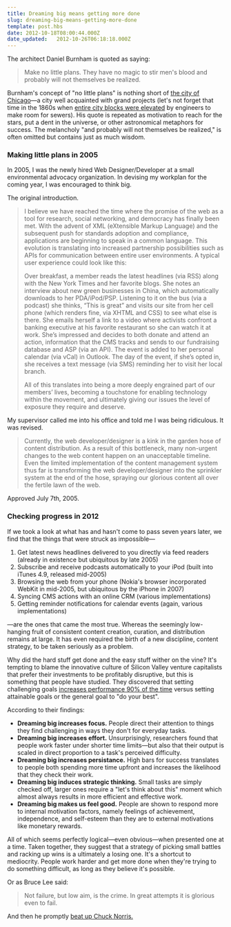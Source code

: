 ```yaml
---
title: Dreaming big means getting more done
slug: dreaming-big-means-getting-more-done
template: post.hbs
date: 2012-10-18T08:00:44.000Z
date_updated:   2012-10-26T06:18:18.000Z
---
```


The architect Daniel Burnham is quoted as saying:
<blockquote>Make no little plans. They have no magic to stir men's blood and probably will not themselves be realized.</blockquote>
Burnham's concept of "no little plans" is nothing short of <a href="http://en.wikipedia.org/wiki/Burnham_Plan">the city of Chicago</a>—a city well acquainted with grand projects (let's not forget that time in the 1860s when <a href="http://en.wikipedia.org/wiki/Raising_of_Chicago">entire city blocks were elevated</a> by engineers to make room for sewers). His quote is repeated as motivation to reach for the stars, put a dent in the universe, or other astronomical metaphors for success. The melancholy "and probably will not themselves be realized," is often omitted but contains just as much wisdom.<!--more-->
<h3>Making little plans in 2005</h3>
In 2005, I was the newly hired Web Designer/Developer at a small environmental advocacy organization. In devising my workplan for the coming year, I was encouraged to think big.

The original introduction.
<div>
<blockquote>I believe we have reached the time where the promise of the web as a tool for research, social networking, and democracy has finally been met. With the advent of XML (eXtensible Markup Language) and the subsequent push for standards adoption and compliance, applications are beginning to speak in a common language. This evolution is translating into increased partnership possibilities such as APIs for communication between entire user environments. A typical user experience could look like this:

Over breakfast, a member reads the latest headlines (via RSS) along with the New York Times and her favorite blogs. She notes an interview about new green businesses in China, which automatically downloads to her PDA/iPod/PSP. Listening to it on the bus (via a podcast) she thinks, “This is great” and visits our site from her cell phone (which renders fine, via XHTML and CSS) to see what else is there. She emails herself a link to a video where activists confront a banking executive at his favorite restaurant so she can watch it at work. She’s impressed and decides to both donate and attend an action, information that the CMS tracks and sends to our fundraising database and ASP (via an API). The event is added to her personal calendar (via vCal) in Outlook. The day of the event, if she’s opted in, she receives a text message (via SMS) reminding her to visit her local branch.

All of this translates into being a more deeply engrained part of our members’ lives, becoming a touchstone for enabling technology within the movement, and ultimately giving our issues the level of exposure they require and deserve.</blockquote>
My supervisor called me into his office and told me I was being ridiculous. It was revised.
<blockquote>Currently, the web developer/designer is a kink in the garden hose of content distribution. As a result of this bottleneck, many non-urgent changes to the web content happen on an unacceptable timeline. Even the limited implementation of the content management system thus far is transforming the web developer/designer into the sprinkler system at the end of the hose, spraying our glorious content all over the fertile lawn of the web.</blockquote>
Approved July 7th, 2005.
<h3>Checking progress in 2012</h3>
If we took a look at what has and hasn't come to pass seven years later, we find that the things that were struck as impossible—
<ol>
	<li>Get latest news headlines delivered to you directly via feed readers (already in existence but ubiquitous by late 2005)</li>
	<li>Subscribe and receive podcasts automatically to your iPod (built into iTunes 4.9, released mid-2005)</li>
	<li>Browsing the web from your phone (Nokia's browser incorporated WebKit in mid-2005, but ubiquitous by the iPhone in 2007)</li>
	<li>Syncing CMS actions with an online CRM (various implementations)</li>
	<li>Getting reminder notifications for calendar events (again, various implementations)</li>
</ol>
—are the ones that came the most true. Whereas the seemingly low-hanging fruit of consistent content creation, curation, and distribution remains at large. It has even required the birth of a new discipline, content strategy, to be taken seriously as a problem.

Why did the hard stuff get done and the easy stuff wither on the vine? It's tempting to blame the innovative culture of Silicon Valley venture capitalists that prefer their investments to be profitably disruptive, but this is something that people have studied. They discovered that setting challenging goals <a href="http://datause.cse.ucla.edu/DOCS/eal_goa_1981.pdf">increases performance 90% of the time</a> versus setting attainable goals or the general goal to "do your best".

According to their findings:
<ul>
	<li><strong>Dreaming big increases focus.</strong> People direct their attention to things they find challenging in ways they don't for everyday tasks.</li>
	<li><strong>Dreaming big increases effort.</strong> Unsurprisingly, researchers found that people work faster under shorter time limits—but also that their output is scaled in direct proportion to a task's perceived difficulty.</li>
	<li><strong>Dreaming big increases persistance.</strong> High bars for success translates to people both spending more time upfront and increases the likelihood that they check their work.</li>
	<li><strong>Dreaming big induces strategic thinking.</strong> Small tasks are simply checked off, larger ones require a "let's think about this" moment which almost always results in more efficient and effective work.</li>
	<li><strong>Dreaming big makes us feel good.</strong> People are shown to respond more to internal motivation factors, namely feelings of achievement, independence, and self-esteem than they are to external motivations like monetary rewards.</li>
</ul>
All of which seems perfectly logical—even obvious—when presented one at a time. Taken together, they suggest that a strategy of picking small battles and racking up wins is a ultimately a losing one. It's a shortcut to mediocrity. People work harder and get more done when they're trying to do something difficult, as long as they believe it's possible.

Or as Bruce Lee said:
<blockquote>Not failure, but low aim, is the crime. In great attempts it is glorious even to fail.</blockquote>
And then he promptly <a href="http://www.youtube.com/watch?v=JLO1YIWQuXE">beat up Chuck Norris.</a>

</div>
